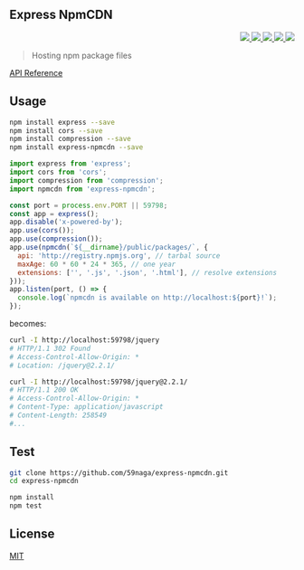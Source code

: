Express NpmCDN
---

<p align="right">
  <a href="https://npmjs.org/package/express-npmcdn">
    <img src="https://img.shields.io/npm/v/express-npmcdn.svg?style=flat-square">
  </a>
  <a href="https://travis-ci.org/59naga/express-npmcdn">
    <img src="http://img.shields.io/travis/59naga/express-npmcdn.svg?style=flat-square">
  </a>
  <a href="https://codeclimate.com/github/59naga/express-npmcdn/coverage">
    <img src="https://img.shields.io/codeclimate/github/59naga/express-npmcdn.svg?style=flat-square">
  </a>
  <a href="https://codeclimate.com/github/59naga/express-npmcdn">
    <img src="https://img.shields.io/codeclimate/coverage/github/59naga/express-npmcdn.svg?style=flat-square">
  </a>
  <a href="https://gemnasium.com/59naga/express-npmcdn">
    <img src="https://img.shields.io/gemnasium/mathiasbynens/he.svg?style=flat-square">
  </a>
</p>

> Hosting npm package files

[API Reference](https://npmcdn.com/express-npmcdn/docs/index.html)

Usage
---

```bash
npm install express --save
npm install cors --save
npm install compression --save
npm install express-npmcdn --save
```

```js
import express from 'express';
import cors from 'cors';
import compression from 'compression';
import npmcdn from 'express-npmcdn';

const port = process.env.PORT || 59798;
const app = express();
app.disable('x-powered-by');
app.use(cors());
app.use(compression());
app.use(npmcdn(`${__dirname}/public/packages/`, {
  api: 'http://registry.npmjs.org', // tarbal source
  maxAge: 60 * 60 * 24 * 365, // one year
  extensions: ['', '.js', '.json', '.html'], // resolve extensions
}));
app.listen(port, () => {
  console.log(`npmcdn is available on http://localhost:${port}!`);
});
```

becomes:

```bash
curl -I http://localhost:59798/jquery
# HTTP/1.1 302 Found
# Access-Control-Allow-Origin: *
# Location: /jquery@2.2.1/

curl -I http://localhost:59798/jquery@2.2.1/
# HTTP/1.1 200 OK
# Access-Control-Allow-Origin: *
# Content-Type: application/javascript
# Content-Length: 258549
#...
```

Test
---
```bash
git clone https://github.com/59naga/express-npmcdn.git
cd express-npmcdn

npm install
npm test
```

License
---
[MIT](http://59naga.mit-license.org/)